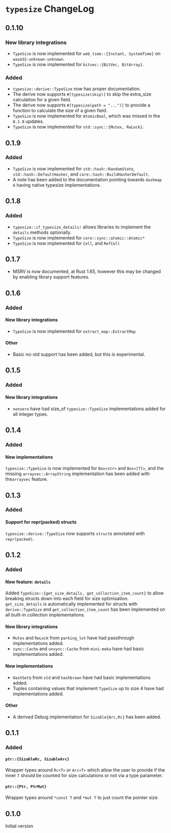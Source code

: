 # `typesize` ChangeLog

## 0.1.10

### New library integrations

- `TypeSize` is now implemented for `web_time::{Instant, SystemTime}` on `wasm32-unknown-unknown`.
- `TypeSize` is now implemented for `bitvec::{BitVec, BitArray}`.

### Added

- `typesize::derive::TypeSize` now has proper documentation.
- The derive now supports `#[typesize(skip)]` to skip the extra_size calculation for a given field.
- The derive now supports `#[typesize(path = "...")]` to provide a function to calculate the size of a given field.
- `TypeSize` is now implemented for `AtomicBool`, which was missed in the `0.1.8` updates.
- `TypeSize` is now implemented for `std::sync::{Mutex, RwLock}`.

## 0.1.9

### Added

- `TypeSize` is now implemented for `std::hash::RandomState`, `std::hash::DefaultHasher`, and `core::hash::BuildHasherDefault`.
- A note has been added to the documentation pointing towards `dashmap 6` having native typesize implementations.

## 0.1.8

### Added

- `typesize::if_typesize_details!` allows libraries to implement the `details` methods optionally.
- `TypeSize` is now implemented for `core::sync::atomic::Atomic*`
- `TypeSize` is now implemented for `Cell`, and `RefCell`

## 0.1.7

- MSRV is now documented, at Rust 1.65, however this may be changed by enabling library support features.

## 0.1.6

### Added

#### New library integrations

- `TypeSize` is now implemented for `extract_map::ExtractMap`

#### Other

- Basic no-std support has been added, but this is experimental.

## 0.1.5

### Added

#### New library integrations

- `nonzero` have had size_of `typesize::TypeSize` implementations added for all integer types.

## 0.1.4

### Added

#### New implementations

`typesize::TypeSize` is now implemented for `Box<str>` and `Box<[T]>`, and the missing
`arrayvec::ArrayString` implementation has been added with the`arrayvec` feature.

## 0.1.3

### Added

#### Support for repr(packed) structs

`typesize::derive::TypeSize` now supports `struct`s annotated with `repr(packed)`.

## 0.1.2

### Added

#### New feature: `details`

Added `TypeSize::{get_size_details, get_collection_item_count}` to allow breaking structs down into each field for size optimisation. `get_size_details` is automatically implemented for structs with `derive::TypeSize` and `get_collection_item_count` has been implemented on all built-in collection implementations.

#### New library integrations

- `Mutex` and `RwLock` from `parking_lot` have had passthrough implementations added.
- `sync::Cache` and `unsync::Cache` from `mini-moka` have had basic implementations added.

#### New implementations

- `HashSet`s from `std` and `hashbrown` have had basic implementations added.
- Tuples containing values that implement `TypeSize` up to size 4 have had implementations added.

#### Other

- A derived Debug implementation for `Sizable{Arc,Rc}` has been added.

## 0.1.1

### Added

#### `ptr::{SizableRc, SizableArc}`

Wrapper types around `Rc<T>` or `Arc<T>` which allow the user to provide if the inner `T`
should be counted for size calculations or not via a type parameter.

#### `ptr::{Ptr, PtrMut}`

Wrapper types around `*const T` and `*mut T` to just count the pointer size.

## 0.1.0

Initial version

